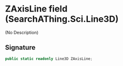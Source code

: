 # ZAxisLine field (SearchAThing.Sci.Line3D)
(No Description)

## Signature
```csharp
public static readonly Line3D ZAxisLine;
```
